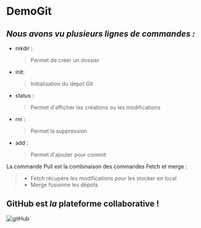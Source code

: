 # DemoGit
## *Nous avons vu plusieurs lignes de commandes :*        
* mkdir :
   >Permet de créer un dossier
* init:
   >Initialisation du dépot Git
* status :
   >Permet d'afficher les créations ou les modifications
* rm :
   >Permet la suppression
* add :
  > Permet d'ajouter pour commit
  

   
La commande Pull est la combinaison des commandes Fetch et merge :

> * Fetch récupère les modifications pour les stocker en local
> * Merge fusionne les dépots

##  GitHub est *la* plateforme collaborative !   
![gitHub](https://pubci.files.wordpress.com/2016/04/github-logo.jpg?w=256&h=256&crop=1)
